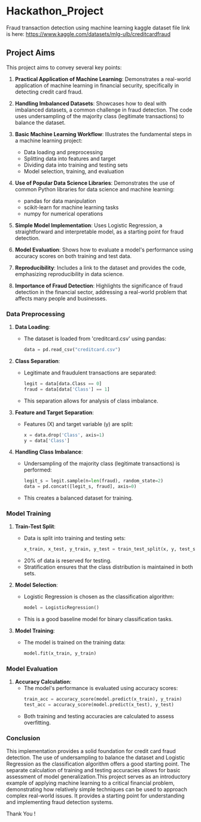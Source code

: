   # Hackathon_Project
Fraud transaction detection using machine learning
kaggle dataset file link is here:
https://www.kaggle.com/datasets/mlg-ulb/creditcardfraud



## Project Aims

This project aims to convey several key points:

1. **Practical Application of Machine Learning**: 
   Demonstrates a real-world application of machine learning in financial security, specifically in detecting credit card fraud.

2. **Handling Imbalanced Datasets**: 
   Showcases how to deal with imbalanced datasets, a common challenge in fraud detection. The code uses undersampling of the majority class (legitimate transactions) to balance the dataset.

3. **Basic Machine Learning Workflow**: 
   Illustrates the fundamental steps in a machine learning project:
   - Data loading and preprocessing
   - Splitting data into features and target
   - Dividing data into training and testing sets
   - Model selection, training, and evaluation

4. **Use of Popular Data Science Libraries**: 
   Demonstrates the use of common Python libraries for data science and machine learning:
   - pandas for data manipulation
   - scikit-learn for machine learning tasks
   - numpy for numerical operations

5. **Simple Model Implementation**: 
   Uses Logistic Regression, a straightforward and interpretable model, as a starting point for fraud detection.

6. **Model Evaluation**: 
   Shows how to evaluate a model's performance using accuracy scores on both training and test data.

7. **Reproducibility**: 
   Includes a link to the dataset and provides the code, emphasizing reproducibility in data science.

8. **Importance of Fraud Detection**: 
    Highlights the significance of fraud detection in the financial sector, addressing a real-world problem that affects many people and businesses.


### Data Preprocessing

1. **Data Loading**:
   - The dataset is loaded from 'creditcard.csv' using pandas:
     ```python
     data = pd.read_csv("creditcard.csv")
     ```

2. **Class Separation**:
   - Legitimate and fraudulent transactions are separated:
     ```python
     legit = data[data.Class == 0]
     fraud = data[data['Class'] == 1]
     ```
   - This separation allows for analysis of class imbalance.

3. **Feature and Target Separation**:
   - Features (X) and target variable (y) are split:
     ```python
     x = data.drop('Class', axis=1)
     y = data['Class']
     ```

4. **Handling Class Imbalance**:
   - Undersampling of the majority class (legitimate transactions) is performed:
     ```python
     legit_s = legit.sample(n=len(fraud), random_state=2)
     data = pd.concat([legit_s, fraud], axis=0)
     ```
   - This creates a balanced dataset for training.

### Model Training

1. **Train-Test Split**:
   - Data is split into training and testing sets:
     ```python
     x_train, x_test, y_train, y_test = train_test_split(x, y, test_size=0.2, stratify=y, random_state=2)
     ```
   - 20% of data is reserved for testing.
   - Stratification ensures that the class distribution is maintained in both sets.

2. **Model Selection**:
   - Logistic Regression is chosen as the classification algorithm:
     ```python
     model = LogisticRegression()
     ```
   - This is a good baseline model for binary classification tasks.

3. **Model Training**:
   - The model is trained on the training data:
     ```python
     model.fit(x_train, y_train)
     ```

### Model Evaluation

1. **Accuracy Calculation**:
   - The model's performance is evaluated using accuracy scores:
     ```python
     train_acc = accuracy_score(model.predict(x_train), y_train)
     test_acc = accuracy_score(model.predict(x_test), y_test)
     ```
   - Both training and testing accuracies are calculated to assess overfitting.


### Conclusion

This implementation provides a solid foundation for credit card fraud detection. The use of undersampling to balance the dataset and Logistic Regression as the classification algorithm offers a good starting point. The separate calculation of training and testing accuracies allows for basic assessment of model generalization.This project serves as an introductory example of applying machine learning to a critical financial problem, demonstrating how relatively simple techniques can be used to approach complex real-world issues. It provides a starting point for understanding and implementing fraud detection systems.


Thank You !